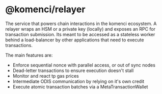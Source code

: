# @komenci/relayer

The service that powers chain interactions in the komenci ecosystem. A relayer wraps an HSM or a private key (locally) and exposes an RPC for transaction submission.
Its meant to be accessed as a stateless worker behind a load-balancer by other applications that need to execute transactions.

The main features are:

- Enforce sequential nonce with parallel access, or out of sync nodes
- Dead-letter transactions to ensure execution doesn't stall
- Monitor and react tp gas prices
- Intermediate ODIS communication by relying on it's own credit
- Execute atomic transaction batches via a MetaTransactionWallet
